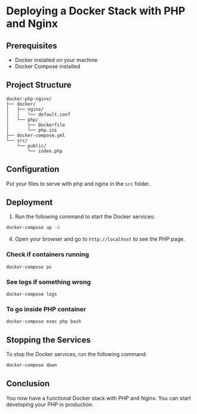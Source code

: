 # Deploying a Docker Stack with PHP and Nginx

## Prerequisites

- Docker installed on your machine
- Docker Compose installed

## Project Structure

```
docker-php-nginx/
├── docker/
│   ├── nginx/
│   │   └── default.conf
│   └── php/
│       ├── Dockerfile
│       └── php.ini
├── docker-compose.yml
└── src/
    └── public/
        └── index.php
```

## Configuration

Put your files to serve with php and nginx in the `src` folder.

## Deployment

1. Run the following command to start the Docker services:

```sh
docker-compose up -d
```

4. Open your browser and go to `http://localhost` to see the PHP page.

### Check if containers running

`docker-compose ps`

### See logs if something wrong

`docker-compose logs`

### To go inside PHP container

`docker-compose exec php bash`

## Stopping the Services

To stop the Docker services, run the following command:

```sh
docker-compose down
```

## Conclusion

You now have a functional Docker stack with PHP and Nginx. You can start developing your PHP in production.
